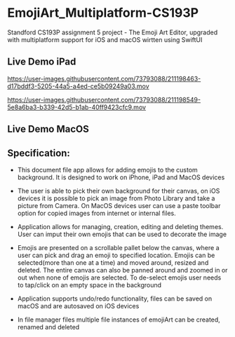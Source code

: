 # EmojiArt_Multiplatform-CS193P
Standford CS193P assignment 5 project - The Emoji Art Editor, upgraded with multiplatform support for iOS and macOS wirtten using SwiftUI

## Live Demo iPad

https://user-images.githubusercontent.com/73793088/211198463-d17bddf3-5205-44a5-a4ed-ce5b09249a03.mov

https://user-images.githubusercontent.com/73793088/211198549-5e8a6ba3-b339-42d5-b1ab-40ff9423cfc9.mov

## Live Demo MacOS



## Specification:

- This document file app allows for adding emojis to the custom background. It is designed to work on iPhone, iPad and MacOS devices

- The user is able to pick their own background for their canvas, on iOS devices it is possible to pick an image from Photo Library and take a picture from Camera. On MacOS devices user can use a paste toolbar option for copied images from internet or internal files.

- Application allows for managing, creation, editing and deleting themes. User can imput their own emojis that can be used to decorate the image

- Emojis are presented on a scrollable pallet below the canvas, where a user can pick and drag an emoji to specified location. Emojis can be selected(more than one at a time) and moved around, resized and deleted. The entire canvas can also be panned around and zoomed in or out when none of emojis are selected. To de-select emojis user needs to tap/click on an empty space in the background

- Application supports undo/redo functionality, files can be saved on macOS and are autosaved on iOS devices

- In file manager files multiple file instances of emojiArt can be created, renamed and deleted

